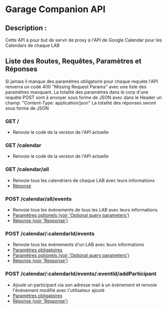 # Garage Companion API

## Description :

Cette API à pour but de servir de proxy à l'API de Google Calendar pour les Calendars de chaque LAB

## Liste des Routes, Requêtes, Paramètres et Réponses
Si jamais il manque des paramètres obligatoire pour chaque requète l'API renverra un code 400 "Missing Request Params" avec une liste des paramètres manquant.
La totalité des paramètres dans le corp d'une requête POST sont à envoyer sous forme de JSON avec dans le Header un champ: "Content-Type: application/json"
La totalité des réponses seront sous forme de JSON

### GET /
 * Renvoie le code de la version de l'API actuelle

### GET /calendar
 * Renvoie le code de la version de l'API actuelle

### GET /calendar/all
 * Renvoie tous les calendriers de chaque LAB avec leurs informations
 * [Réponse](https://developers.google.com/calendar/v3/reference/calendarList)

### POST /calendar/all/events
 * Renvoie tous les événements de tous les LAB avec leurs informations
 * [Paramètres optionels (voir 'Optional query parameters')](https://developers.google.com/calendar/v3/reference/events/list)
 * [Réponse (voir 'Response')](https://developers.google.com/calendar/v3/reference/events/list)

### POST /calendar/:calendarId/events
 * Renvoie tous les événements d'un LAB avec leurs informations
 * [Paramètres obligatoires](./src/routes/calendar/calendarEvents/CalendarEventsRequest.ts)
 * [Paramètres optionels (voir 'Optional query parameters')](https://developers.google.com/calendar/v3/reference/events/list)
 * [Réponse (voir 'Response')](https://developers.google.com/calendar/v3/reference/events/list)

### POST /calendar/:calendarId/events/:eventId/addParticipant
 * Ajoute un participant via son adresse mail à un événement et renvoie l'événement modifié avec l'utilisateur ajouté
 * [Paramètres obligatoires](./src/routes/calendar/calendarAddParticipant/CalendarAddParticipantRequest.ts)
 * [Réponse (voir 'Response')](https://developers.google.com/calendar/v3/reference/events/list)